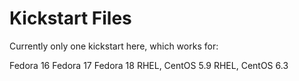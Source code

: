 # Kickstart Files

Currently only one kickstart here, which works for:

Fedora 16
Fedora 17
Fedora 18
RHEL, CentOS 5.9
RHEL, CentOS 6.3

